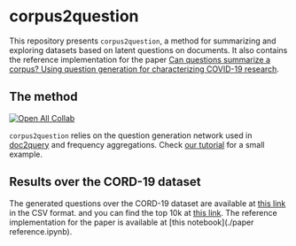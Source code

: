 corpus2question
===============

This repository presents `corpus2question`, a method for summarizing and exploring datasets based on latent questions on documents. It also contains the reference implementation for the paper [Can questions summarize a corpus? Using question generation for characterizing COVID-19 research](http://#).


## The method

[![Open All Collab](https://colab.research.google.com/assets/colab-badge.svg)](https://colab.research.google.com/drive/1V9ToJMpecZKQEKBIWDTbBVmkzdQYgcYQ)

`corpus2question` relies on the question generation network used in [doc2query](https://github.com/castorini/docTTTTTquery) and frequency aggregations. Check [our tutorial](./tutorial.ipynb) for a small example.


## Results over the CORD-19 dataset

The generated questions over the CORD-19 dataset are available at [this link](https://drive.google.com/file/d/12LNJAC2KaDKVcwuPHbVjyd3NVHU1KnLV/view?usp=sharing) in the CSV format. and you can find the top 10k at [this link](./results/top_10k.csv). The reference implementation for the paper is available at [this notebook](./paper reference.ipynb).
